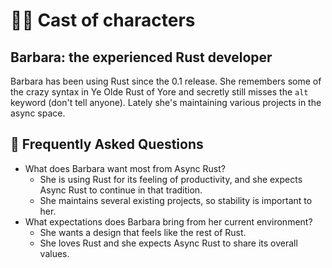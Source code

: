 # 🙋‍♀️ Cast of characters

## Barbara: the experienced Rust developer

Barbara has been using Rust since the 0.1 release. She remembers some of the crazy syntax in Ye Olde Rust of Yore and secretly still misses the `alt` keyword (don't tell anyone). Lately she's maintaining various projects in the async space.

[axes]: ../characters.md#axes

## 🤔 Frequently Asked Questions

* What does Barbara want most from Async Rust?
    * She is using Rust for its feeling of productivity, and she expects Async Rust to continue in that tradition.
    * She maintains several existing projects, so stability is important to her.
* What expectations does Barbara bring from her current environment?
    * She wants a design that feels like the rest of Rust.
    * She loves Rust and she expects Async Rust to share its overall values.
